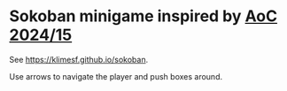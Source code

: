 # Sokoban minigame inspired by [AoC 2024/15](https://adventofcode.com/2024/day/15)

See https://klimesf.github.io/sokoban.

Use arrows to navigate the player and push boxes around.

